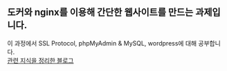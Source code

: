 ## 도커와 nginx를 이용해 간단한 웹사이트를 만드는 과제입니다.<br/>
이 과정에서 SSL Protocol, phpMyAdmin & MySQL, wordpress에 대해 공부합니다.<br/>
[관련 지식을 정리한 블로그](https://velog.io/@meong9090/series/Network)
